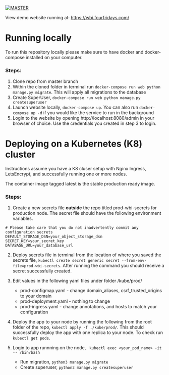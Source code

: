 [![MASTER](https://github.com/fourfridays/wagtail-batteries-included/actions/workflows/master.yaml/badge.svg?event=push)](https://github.com/fourfridays/wagtail-batteries-included/actions/workflows/master.yaml)

View demo website running at: https://wbi.fourfridays.com/

# Running locally

To run this repository locally please make sure to have docker and docker-compose installed on your computer.

### Steps:
1. Clone repo from master branch
2. Within the cloned folder in terminal run ` docker-compose run web python manage.py migrate `. This will apply all migrations to the database
3. Create SuperUser, ` docker-compose run web python manage.py createsuperuser `
4. Launch website locally, ` docker-compose up `. You can also run ` docker-compose up -d ` if you would like the service to run in the background
5. Login to the website by opening http://localhost:8080/admin in your browser of choice. Use the credentials you created in step 3 to login.

# Deploying on a Kubernetes (K8) cluster

Instructions assume you have a K8 cluser setup with Nginx Ingress, LetsEncrypt, and successfully running one or more nodes.

The container image tagged latest is the stable production ready image.

### Steps:
1. Create a new secrets file **outside** the repo titled prod-wbi-secrets for production node. The secret file should have the following environment variables.
```
# Please take care that you do not inadvertently commit any configuration secrets
DEFAULT_STORAGE_DSN=your_object_storage_dsn
SECRET_KEY=your_secret_key
DATABASE_URL=your_database_url
```

2. Deploy secrets file in terminal from the location of where you saved the secrets file, ` kubectl create secret generic secret --from-env-file=prod-wbi-secrets `. After running the command you should receive a secret successfully created.

3. Edit values in the following yaml files under folder /kube/prod/
    - prod-configmap.yaml - change domain_aliases, csrf_trusted_origins to your domain
    - prod-deployment.yaml - nothing to change
    - prod-ingress.yaml - change annotations, and hosts to match your configuration

4. Deploy the app to your node by running the following from the root folder of the repo, ` kubectl apply -f ./kube/prod/ `. This should successfully deploy the app with one replica to your node. To check run ` kubectl get pods `.

5. Login to app runnning on the node, ` kubectl exec <your_pod_name> -it -- /bin/bash`
    - Run migration, ` python3 manage.py migrate `
    - Create superuser, ` python3 manage.py createsuperuser `
